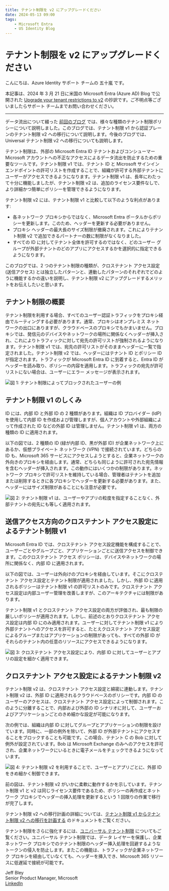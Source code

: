```yaml
---
title: テナント制限を v2 にアップグレードください
date: 2024-05-13 09:00
tags:
    - Microsoft Entra
    - US Identity Blog
---
```


# テナント制限を v2 にアップグレードください

こんにちは、Azure Identity サポート チームの 五十嵐 です。

本記事は、2024 年 3 月 21 日に米国の Microsoft Entra (Azure AD) Blog で公開された [Upgrade your tenant restrictions to v2](https://techcommunity.microsoft.com/t5/microsoft-entra-blog/upgrade-your-tenant-restrictions-to-v2/ba-p/4081855) の抄訳です。ご不明点等ございましたらサポート チームまでお問い合わせください。

----

データ流出について綴った [前回のブログ](https://jpazureid.github.io/blog/azure-active-directory/how-tenant-restrictions-v2-can-be-used-to-prevent-data/) では、様々な種類のテナント制限ポリシーについて説明しました。このブログでは、テナント制限 v1 から認証プレーンのテナント制限 v2 への移行について説明します。今後のブログでは、Universal テナント制限 v2 への移行についても説明します。

テナント制限は、外部の Microsoft Entra ID テナントおよびコンシューマー Microsoft アカウントへの不正なアクセスによるデータ流出を防止するための重要なツールです。テナント制限 v1 では、テナント ID と Microsoft サインイン エンドポイントの許可リストを作成することで、組織が許可する外部テナントにユーザーがアクセスできるようになります。テナント制限 v1 は、長年にわたって十分に機能しましたが、テナント制限 v2 は、追加のライセンス要件なしで、より詳細かつ簡単にポリシーを管理できるようになります。

テナント制限 v2 には、テナント制限 v1 と比較して以下のような利点があります:

- 各ネットワーク プロキシからではなく、Microsoft Entra ポータルからポリシーを更新します。このため、ヘッダーを更新する必要がありません。
- プロキシ ヘッダーの最大長のサイズ制限が撤廃されます。これによりテナント制限 v2 で追加できるパートナーの数に制限がなくなりました。
- すべての ID に対してテナント全体を許可するのではなく、どのユーザー グループが外部テナントのどのアプリにアクセスするかを選択的に指定できるようになります。

このブログでは、2 つのテナント制限の種類が、クロステナント アクセス設定 (送信アクセス) とは独立したパターンと、連動したパターンのそれぞれでどのように機能するかの違いを説明し、テナント制限 v2 にアップグレードするメリットをお伝えしたいと思います。

## テナント制限の概要

テナント制限を利用する場合、すべてのユーザー認証トラフィックをプロキシ経由でルーティングする必要があります。通常、プロキシはオンプレミス ネットワークの出口にありますが、クラウドベースのプロキシでもかまいません。プロキシでは、発信元のデバイスやネットワークの場所に関係なくヘッダーが挿入され、これによりトラフィックに対して宛先の許可リストが強制されるようになります。テナント制限 v1 では、宛先の許可リストがそのままヘッダーに一覧で指定されました。テナント制限 v2 では、ヘッダーにはテナント ID とポリシー ID が指定されます。トラフィックが Microsoft Entra ID に到着すると、Entra ID がヘッダーを読み取り、ポリシーの内容を適用します。トラフィックの宛先が許可リストにない場合は、ユーザーにエラー メッセージが表示されます。

![図 1: テナント制限によってブロックされたユーザーの例](./upgrade-your-tenant-restrictions-to-v2/upgrade-your-tenant-restrictions-to-v2-1.png)

## テナント制限 v1 のしくみ

ID には、内部 ID と外部 ID の 2 種類があります。組織は ID プロバイダー (IdP) を使用して内部 ID を作成および管理しますが、個人アカウントや外部組織によって作成された ID などの外部 ID は管理しません。テナント制限 v1 は、両方の種類の ID に適用されます。

以下の図では、2 種類の ID (緑が内部 ID、黒が外部 ID) が企業ネットワーク上にあるか、仮想プライベート ネットワーク (VPN) で接続されています。どちらの ID も、Microsoft 365 サービスにアクセスしようとすると、企業ネットワークの外向きのプロキシを経由します。通常、どちらも同じように許可された宛先情報を含むヘッダーが挿入されます。この動作にはいくつかの制限があります。ネットワーク プロキシで許可リストを維持している場合、管理者はテナントを追加または削除するときに各プロキシでヘッダーを更新する必要があります。また、ヘッダーにはサイズ制限があることにも注意が必要です。

![図 2: テナント制限 v1 は、ユーザーやアプリの粒度を指定することなく、外部テナントの宛先にも等しく適用されます。](./upgrade-your-tenant-restrictions-to-v2/upgrade-your-tenant-restrictions-to-v2-2.png)

## 送信アクセス方向のクロステナント アクセス設定によるテナント制限 v1

Microsoft Entra ID では、クロステナント アクセス設定機能を構成することで、ユーザーごとやグループごと、アプリケーションごとに送信アクセスを制御できます。このクロステナント アクセス ポリシーは、デバイスやネットワークの場所に関係なく、内部 ID に適用されます。

以下の図では、ユーザーは外向けのプロキシを経由しています。そこにクロステナント アクセス設定とテナント制限が適用されました。しかし、外部 ID に適用されるポリシーはテナント制限 v1 の許可リストのみです。クロステナント アクセス設定は内部ユーザー管理を改善しますが、このアーキテクチャには制限があります。

テナント制限 v1 とクロステナント アクセス設定の両方が評価され、最も制限の厳しいポリシーが適用されます。しかし、前述のとおりクロステナント アクセス設定は内部 ID にのみ適用されます。ユーザーに対してテナント制限 v1 により外部テナントへのアクセスを許可すると、たとえクロステナント アクセス設定によるグループまたはアプリケーションの制限があっても、すべての外部 ID がそれらのテナント内の任意のリソースにアクセスできるようになります。

![図 3: クロステナント アクセス設定により、内部 ID に対してユーザーとアプリの設定を細かく適用できます。](./upgrade-your-tenant-restrictions-to-v2/upgrade-your-tenant-restrictions-to-v2-3.png)

## クロステナント アクセス設定によるテナント制限 v2

テナント制限 v2 は、クロステナント アクセス設定と綿密に連動します。テナント制限 v2 は、外部 ID に適用されるクラウドベースのポリシーです。内部 ID のユーザーのアクセスは、クロステナント アクセス設定によって制御されます。このように分離することで、内部および外部の ID シナリオに対して、ユーザーおよびアプリケーションごとのきめ細かな設定が可能になります。

次の例では、組織は内部 ID に対してグループとアプリケーションの制限を設けています。同時に、一部の例外を除いて、外部 ID が外部テナントにアクセスすることをブロックすることも可能です。この場合、テナント C の Bob に対して例外が設定されています。Bob は Microsoft Exchange のみへのアクセスを許可され、企業ネットワークにいるときに電子メールをチェックできるようになっています。

![図 4: テナント制限 v2 を利用することで、ユーザーとアプリごとに、外部 ID をきめ細かく制御できます。](./upgrade-your-tenant-restrictions-to-v2/upgrade-your-tenant-restrictions-to-v2-4.png)

前の図は、テナント制限 v2 がいかに柔軟に動作するかを示しています。テナント制限 v1 と v2 は同じライセンス要件であるため、ポリシーの再作成とネットワーク プロキシでヘッダーの挿入処理を更新するという 1 回限りの作業で移行が完了します。

テナント制限 v2 への移行計画の詳細については、[テナント制限 v1 からテナント制限 v2 への移行を計画する](https://learn.microsoft.com/ja-jp/entra/external-id/tenant-restrictions-migration) のドキュメントをご覧ください。

テナント制限をさらに強化するには、[ユニバーサル テナント制限](https://learn.microsoft.com/ja-jp/entra/global-secure-access/how-to-universal-tenant-restrictions) についてもご覧ください。ユニバーサル テナント制限では、データ レイヤーを保護し、企業ネットワーク プロキシでのテナント制限のヘッダー挿入処理を回避するようなトークンの侵入を防止します。またこの機能は、トラフィックが企業ネットワーク プロキシを経由していなくても、ヘッダーを挿入でき、Microsoft 365 リソースに低遅延で接続が可能です。

Jeff Bley  
Senior Product Manager, Microsoft  
[LinkedIn](https://www.linkedin.com/in/jeffrey-bley/)
